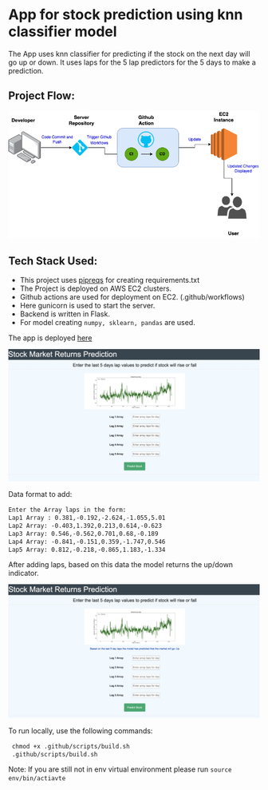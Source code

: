 # App for stock prediction using knn classifier model

The App uses knn classifier for predicting if the stock on the next day will go up or down. It uses laps for the 5 lap predictors for the 5 days to make a prediction.

## Project Flow:
![app flow](./project_flow.drawio.png)
## Tech Stack Used:
- This project uses [pipreqs](https://github.com/bndr/pipreqs) for creating requirements.txt
- The Project is deployed on AWS EC2 clusters.
- Github actions are used for deployment on EC2. (.github/workflows)
- Here gunicorn is used to start the server.
- Backend is written in Flask.
- For model creating `numpy, sklearn, pandas` are used.

The app is deployed [here](http://ec2-3-22-236-250.us-east-2.compute.amazonaws.com:5001/)

![png](static/app_preview.png)

Data format to add:

```
Enter the Array laps in the form:
Lap1 Array : 0.381,-0.192,-2.624,-1.055,5.01
Lap2 Array: -0.403,1.392,0.213,0.614,-0.623
Lap3 Array: 0.546,-0.562,0.701,0.68,-0.189
Lap4 Array: -0.841,-0.151,0.359,-1.747,0.546
Lap5 Array: 0.812,-0.218,-0.865,1.183,-1.334
```

After adding laps, based on this data the model returns the up/down indicator.

![](./static/app_result_view.png)

To run locally, use the following commands:

``` shcode
 chmod +x .github/scripts/build.sh
 .github/scripts/build.sh
```

Note: If you are still not in env virtual environment please run
```source env/bin/actiavte```